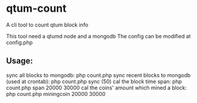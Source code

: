 # qtum-count
A cli tool to count qtum block info

This tool need a qtumd node and a mongodb
The config can be modified at config.php

## Usage:
sync all blocks to mongodb: php count.php
sync recent blocks to mongodb (used at crontab): php count.php sync (50)
cal the block time span: php count.php span 20000 30000
cal the coins' amount which mined a block: php count.php miningcoin 20000 30000
